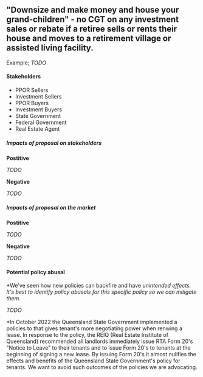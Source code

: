 ## "Downsize and make money and house your grand-children" - no CGT on any investment sales or rebate if a retiree sells or rents their house and moves to a retirement village or assisted living facility. 


Example; *TODO*


#### Stakeholders

- PPOR Sellers
- Investment Sellers
- PPOR Buyers
- Investment Buyers
- State Government
- Federal Government
- Real Estate Agent

##### Impacts of proposal on stakeholders

**Postitive**

*TODO*

**Negative**

*TODO*


##### Impacts of proposal on the market

**Postitive**

*TODO*

**Negative**

*TODO*


#### Potential policy abusal

*We've seen how new policies can backfire and have *unintended effects. It's best to identify policy abusals for this specific policy so we can mitigate them.*

*TODO*

\*In October 2022 the Queensland State Government implemented a policies to that gives tenant's more negotiating power when renwing a lease. In response to the policy, the REIQ (Real Estate Institute of Queensland) recommended all landlords immediately issue RTA Form 20's "Notice to Leave" to their tenants and to issue Form 20's to tenants at the beginning of signing a new lease. By issuing Form 20's it almost nulifies the effects and benefits of the Queensland State Government's policy for tenants. We want to avoid such outcomes of the policies we are advocating.
